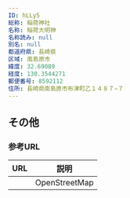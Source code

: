 ```yaml
---
ID: hLLy5
総称: 稲荷神社
名称: 稲荷大明神
名称読み: null
別名: null
都道府県: 長崎県
区域: 南島原市
緯度: 32.69089
経度: 130.3544271
郵便番号: 8592112
住所: 長崎県南島原市布津町乙１４８７−７
---
```


## その他

### 参考URL

| URL | 説明          |
| --- | ------------- |
|     | OpenStreetMap |
